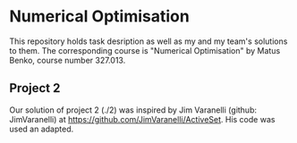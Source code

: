 # Numerical Optimisation

This repository holds task desription as well as my and my team's solutions to them.
The corresponding course is "Numerical Optimisation" by Matus Benko, course number 327.013.

## Project 2

Our solution of project 2 (./2) was inspired by Jim Varanelli (github: JimVaranelli) at https://github.com/JimVaranelli/ActiveSet. His code was used an adapted.

